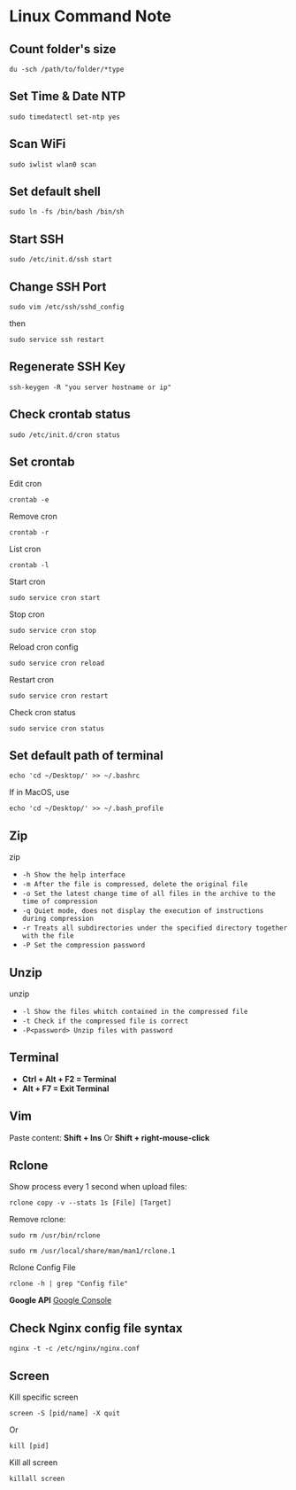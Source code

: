 # Linux Command Note

## Count folder's size
```
du -sch /path/to/folder/*type
```

## Set Time & Date NTP
```
sudo timedatectl set-ntp yes
```

## Scan WiFi
```
sudo iwlist wlan0 scan
```

## Set default shell
```
sudo ln -fs /bin/bash /bin/sh
```

## Start SSH
```
sudo /etc/init.d/ssh start
```

## Change SSH Port
```
sudo vim /etc/ssh/sshd_config
```
then
```
sudo service ssh restart
```

## Regenerate SSH Key
```
ssh-keygen -R "you server hostname or ip"
```

## Check crontab status
```
sudo /etc/init.d/cron status
```

## Set crontab
Edit cron
```
crontab -e
```

Remove cron
```
crontab -r
```

List cron
```
crontab -l
```

Start cron
```
sudo service cron start
```

Stop cron
```
sudo service cron stop
```

Reload cron config
```
sudo service cron reload
```

Restart cron
```
sudo service cron restart
```

Check cron status
```
sudo service cron status
```

## Set default path of terminal
```
echo 'cd ~/Desktop/' >> ~/.bashrc
```

If in MacOS, use
```
echo 'cd ~/Desktop/' >> ~/.bash_profile
```

## Zip
zip
- `-h Show the help interface`
- `-m After the file is compressed, delete the original file`
- `-o Set the latest change time of all files in the archive to the time of compression`
- `-q Quiet mode, does not display the execution of instructions during compression`
- `-r Treats all subdirectories under the specified directory together with the file`
- `-P Set the compression password`

## Unzip
unzip
- `-l Show the files whitch contained in the compressed file`
- `-t Check if the compressed file is correct`
- `-P<password> Unzip files with password`

## Terminal
- **Ctrl + Alt + F2 = Terminal**
- **Alt + F7 = Exit Terminal**

## Vim
Paste content:
**Shift + Ins**
Or
**Shift + right-mouse-click**

## Rclone
Show process every 1 second when upload files:
```
rclone copy -v --stats 1s [File] [Target]
```

Remove rclone:
```
sudo rm /usr/bin/rclone
```
```
sudo rm /usr/local/share/man/man1/rclone.1
```

Rclone Config File
```
rclone -h | grep "Config file"
```

**Google API**
[Google Console](https://console.developers.google.com)

## Check Nginx config file syntax
```
nginx -t -c /etc/nginx/nginx.conf
```

## Screen
Kill specific screen
```
screen -S [pid/name] -X quit
```
Or
```
kill [pid]
```

Kill all screen
```
killall screen
```